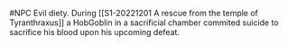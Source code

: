 #NPC 
Evil diety.
During [[S1-20221201 A rescue from the temple of Tyranthraxus]] a HobGoblin in a sacrificial chamber commited suicide to sacrifice his blood upon his upcoming defeat.